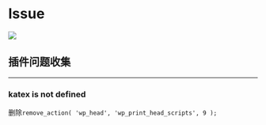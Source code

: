 # Issue

![](https://raw.githubusercontent.com/JaxsonWang/WP-Editor.MD/master/Interface-logo.jpg)

## 插件问题收集

---

### katex is not defined

删除`remove_action( 'wp_head', 'wp_print_head_scripts', 9 );`